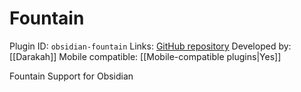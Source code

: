 # Fountain

Plugin ID: `obsidian-fountain`
Links: [GitHub repository](https://github.com/Darakah/obsidian-fountain)
Developed by: [[Darakah]]
Mobile compatible: [[Mobile-compatible plugins|Yes]]

Fountain Support for Obsidian
